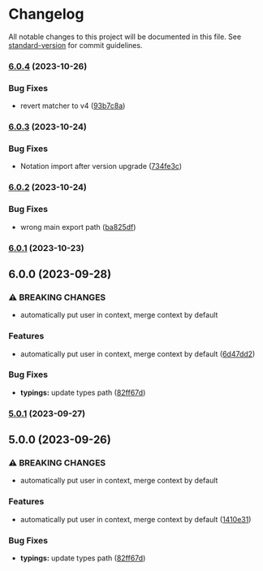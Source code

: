 # Changelog

All notable changes to this project will be documented in this file. See [standard-version](https://github.com/conventional-changelog/standard-version) for commit guidelines.

### [6.0.4](https://github.com/ProxaAI/access-control/compare/v6.0.3...v6.0.4) (2023-10-26)


### Bug Fixes

* revert matcher to v4 ([93b7c8a](https://github.com/ProxaAI/access-control/commit/93b7c8a52338db01473c99dc72167a44fcb2f272))

### [6.0.3](https://github.com/ProxaAI/access-control/compare/v6.0.2...v6.0.3) (2023-10-24)


### Bug Fixes

* Notation import after version upgrade ([734fe3c](https://github.com/ProxaAI/access-control/commit/734fe3c00af1c75da066127c037cae7c736d4fb7))

### [6.0.2](https://github.com/ProxaAI/access-control/compare/v6.0.1...v6.0.2) (2023-10-24)


### Bug Fixes

* wrong main export path ([ba825df](https://github.com/ProxaAI/access-control/commit/ba825df74357e14208aae052d7707f587795efb8))

### [6.0.1](https://github.com/ProxaAI/access-control/compare/v6.0.0...v6.0.1) (2023-10-23)

## 6.0.0 (2023-09-28)


### ⚠ BREAKING CHANGES

* automatically put user in context, merge context by default

### Features

* automatically put user in context, merge context by default ([6d47dd2](https://github.com/ProxaAI/access-control/commit/6d47dd25c146bd49edf758378e1f5a9ee1a0e320))


### Bug Fixes

* **typings:** update types path ([82ff67d](https://github.com/ProxaAI/access-control/commit/82ff67d678c6ad22f06eadad7bed3dd48db5d82d))

### [5.0.1](https://github.com/ProxaAI/access-control/compare/v5.0.0...v5.0.1) (2023-09-27)

## 5.0.0 (2023-09-26)


### ⚠ BREAKING CHANGES

* automatically put user in context, merge context by default

### Features

* automatically put user in context, merge context by default ([1410e31](https://github.com/ProxaAI/access-control/commit/1410e31438c1def3a53d9c6db2309db59d5201dc))


### Bug Fixes

* **typings:** update types path ([82ff67d](https://github.com/ProxaAI/access-control/commit/82ff67d678c6ad22f06eadad7bed3dd48db5d82d))
